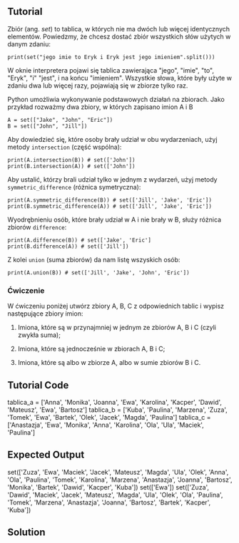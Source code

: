 Tutorial
--------

Zbiór (ang. _set_) to tablica, w których nie ma dwóch lub więcej identycznych elementów. Powiedzmy, że chcesz dostać zbiór wszystkich słów użytych w danym zdaniu:

    print(set("jego imie to Eryk i Eryk jest jego imieniem".split()))

W oknie interpretera pojawi się tablica zawierająca "jego", "imie", "to", "Eryk", "i" "jest",  i na końcu "imieniem". Wszystkie słowa, które były użyte w zdaniu dwa lub więcej razy, pojawiają się w zbiorze tylko raz.

Python umożliwia wykonywanie podstawowych działań na zbiorach. Jako przykład rozważmy dwa zbiory, w których zapisano imion A i B

    A = set(["Jake", "John", "Eric"])
    B = set(["John", "Jill"])

Aby dowiedzieć się, które osoby brały udział w obu wydarzeniach, użyj metody `intersection` (część wspólna):

    print(A.intersection(B)) # set(['John'])
    print(B.intersection(A)) # set(['John'])

Aby ustalić, którzy brali udział tylko w jednym z wydarzeń, użyj metody `symmetric_difference` (różnica symetryczna):

    print(A.symmetric_difference(B)) # set(['Jill', 'Jake', 'Eric'])
    print(B.symmetric_difference(A)) # set(['Jill', 'Jake', 'Eric'])

Wyodrębnieniu osób, które brały udział w A i nie brały w B, służy różnica zbiorów `difference`:

    print(A.difference(B)) # set(['Jake', 'Eric']
    print(B.difference(A)) # set(['Jill'])
    

Z kolei `union` (suma zbiorów) da nam listę wszyskich osób:

    print(A.union(B)) # set(['Jill', 'Jake', 'John', 'Eric'])
    
### Ćwiczenie

W ćwiczeniu poniżej utwórz zbiory A, B, C z odpowiednich tablic i wypisz następujące zbiory imion:

1. Imiona, które są w przynajmniej w jednym ze zbiorów A, B i C (czyli zwykła suma);

2. Imiona, które są jednocześnie w zbiorach A, B i C;

3. Imiona, które są albo w zbiorze A, albo w sumie zbiorów B i C.


Tutorial Code
-------------
tablica_a = ['Anna', 'Monika', 'Joanna', 'Ewa', 'Karolina', 'Kacper', 'Dawid', 'Mateusz', 'Ewa', 'Bartosz']
tablica_b = ['Kuba', 'Paulina', 'Marzena', 'Zuza', 'Tomek', 'Ewa', 'Bartek', 'Olek', 'Jacek', 'Magda', 'Paulina']
tablica_c = ['Anastazja', 'Ewa', 'Monika', 'Anna', 'Karolina', 'Ola', 'Ula', 'Maciek', 'Paulina']

Expected Output
---------------
set(['Zuza', 'Ewa', 'Maciek', 'Jacek', 'Mateusz', 'Magda', 'Ula', 'Olek', 'Anna', 'Ola', 'Paulina', 'Tomek', 'Karolina', 'Marzena', 'Anastazja', 'Joanna', 'Bartosz', 'Monika', 'Bartek', 'Dawid', 'Kacper', 'Kuba'])
set(['Ewa'])
set(['Zuza', 'Dawid', 'Maciek', 'Jacek', 'Mateusz', 'Magda', 'Ula', 'Olek', 'Ola', 'Paulina', 'Tomek', 'Marzena', 'Anastazja', 'Joanna', 'Bartosz', 'Bartek', 'Kacper', 'Kuba'])

Solution
--------
